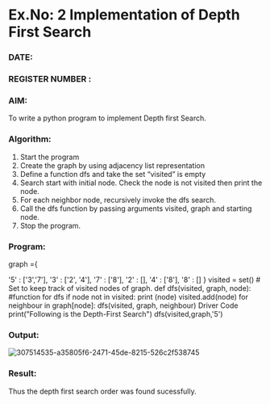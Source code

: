 # Ex.No: 2  Implementation of Depth First Search
### DATE:                                                                            
### REGISTER NUMBER : 
### AIM: 
To write a python program to implement Depth first Search. 
### Algorithm:
1. Start the program
2. Create the graph by using adjacency list representation
3. Define a function dfs and take the set “visited” is empty 
4. Search start with initial node. Check the node is not visited then print the node.
5. For each neighbor node, recursively invoke the dfs search.
6. Call the dfs function by passing arguments visited, graph and starting node.
7. Stop the program.
### Program:
graph ={

'5' : ['3','7'], '3' : ['2', '4'], '7' : ['8'], '2' : [], '4' : ['8'], '8' : [] } visited = set() # Set to keep track of visited nodes of graph. def dfs(visited, graph, node): #function for dfs if node not in visited: print (node) visited.add(node) for neighbour in graph[node]: dfs(visited, graph, neighbour)
Driver Code
print("Following is the Depth-First Search") dfs(visited,graph,'5')












### Output:

![307514535-a35805f6-2471-45de-8215-526c2f538745](https://github.com/Koravarunkumar/AI_Lab_2023-24/assets/164622370/4c9bdf91-4430-48d9-83a1-7f9412dc2fac)




### Result:
Thus the depth first search order was found sucessfully.
